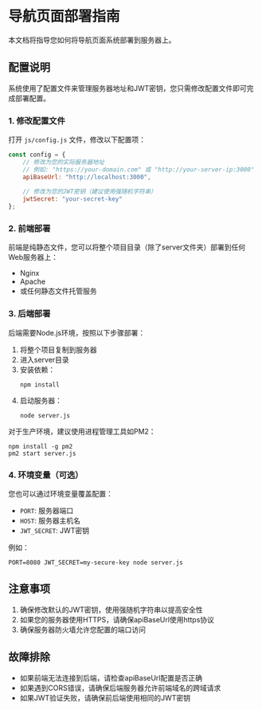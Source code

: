 # 导航页面部署指南

本文档将指导您如何将导航页面系统部署到服务器上。

## 配置说明

系统使用了配置文件来管理服务器地址和JWT密钥，您只需修改配置文件即可完成部署配置。

### 1. 修改配置文件

打开 `js/config.js` 文件，修改以下配置项：

```javascript
const config = {
    // 修改为您的实际服务器地址
    // 例如: "https://your-domain.com" 或 "http://your-server-ip:3000"
    apiBaseUrl: "http://localhost:3000",
    
    // 修改为您的JWT密钥（建议使用强随机字符串）
    jwtSecret: "your-secret-key"
};
```

### 2. 前端部署

前端是纯静态文件，您可以将整个项目目录（除了server文件夹）部署到任何Web服务器上：

- Nginx
- Apache
- 或任何静态文件托管服务

### 3. 后端部署

后端需要Node.js环境，按照以下步骤部署：

1. 将整个项目复制到服务器
2. 进入server目录
3. 安装依赖：
   ```
   npm install
   ```
4. 启动服务器：
   ```
   node server.js
   ```

对于生产环境，建议使用进程管理工具如PM2：
```
npm install -g pm2
pm2 start server.js
```

### 4. 环境变量（可选）

您也可以通过环境变量覆盖配置：

- `PORT`: 服务器端口
- `HOST`: 服务器主机名
- `JWT_SECRET`: JWT密钥

例如：
```
PORT=8080 JWT_SECRET=my-secure-key node server.js
```

## 注意事项

1. 确保修改默认的JWT密钥，使用强随机字符串以提高安全性
2. 如果您的服务器使用HTTPS，请确保apiBaseUrl使用https协议
3. 确保服务器防火墙允许您配置的端口访问

## 故障排除

- 如果前端无法连接到后端，请检查apiBaseUrl配置是否正确
- 如果遇到CORS错误，请确保后端服务器允许前端域名的跨域请求
- 如果JWT验证失败，请确保前后端使用相同的JWT密钥
